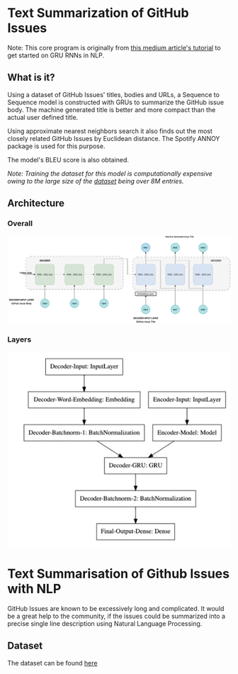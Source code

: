 # Text Summarization of GitHub Issues

Note: This core program is originally from [this medium article's tutorial](https://medium.com/@hamelhusain/how-to-create-data-products-that-are-magical-using-sequence-to-sequence-models-703f86a231f8) to get started on GRU RNNs in NLP.

## What is it?

Using a dataset of GitHub Issues' titles, bodies and URLs, a Sequence to Sequence model is constructed with GRUs to summarize the GitHub issue body. The machine generated title is better and more compact than the actual user defined title.

Using approximate nearest neighbors search it also finds out the most closely related GitHub Issues by Euclidean distance. The Spotify ANNOY package is used for this purpose.

The model's BLEU score is also obtained.

*Note: Training the dataset for this model is computationally expensive owing to the large size of the [dataset](https://www.kaggle.com/davidshinn/github-issues) being over 8M entries.*

## Architecture

### Overall

![](img/neural-network-diagram-white%202.png)

### Layers

![](img/neural-network-layers.png)

# Text Summarisation of Github Issues with NLP

GitHub Issues are known to be excessively long and complicated. It would be a great help to the community, if the issues could be summarized into a precise single  line description using Natural Language Processing.


## Dataset

The dataset can be found [here](https://www.kaggle.com/davidshinn/github-issues)
